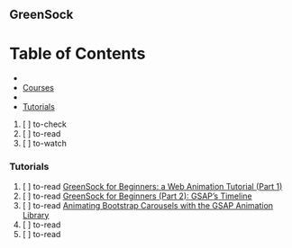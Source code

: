 ## GreenSock

# Table of Contents
<!-- MarkdownTOC depth=4 -->
  - [](#)
  - [Courses](#courses)
  - [](#)
  - [Tutorials](#tutorials)
<!-- /MarkdownTOC -->

  1. [ ] to-check []()
  1. [ ] to-read []()
  1. [ ] to-watch []()

### Tutorials

  1. [ ] to-read [GreenSock for Beginners: a Web Animation Tutorial (Part 1)](https://www.sitepoint.com/web-animation-tutorial-part-1/)
  1. [ ] to-read [GreenSock for Beginners (Part 2): GSAP’s Timeline](https://www.sitepoint.com/greensock-beginners-part-2-gsaps-timeline)
  1. [ ] to-read [Animating Bootstrap Carousels with the GSAP Animation Library](https://www.sitepoint.com/animating-bootstrap-carousels-gsap)
  1. [ ] to-read []()
  1. [ ] to-read []()
